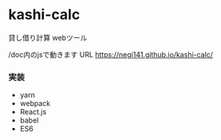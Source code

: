 # kashi-calc

貸し借り計算 webツール

/doc内のjsで動きます
URL
https://negi141.github.io/kashi-calc/

### 実装
- yarn
- webpack
- React.js
- babel
- ES6
